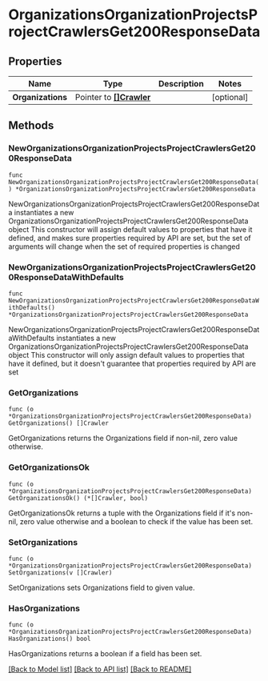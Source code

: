 # OrganizationsOrganizationProjectsProjectCrawlersGet200ResponseData

## Properties

Name | Type | Description | Notes
------------ | ------------- | ------------- | -------------
**Organizations** | Pointer to [**[]Crawler**](Crawler.md) |  | [optional] 

## Methods

### NewOrganizationsOrganizationProjectsProjectCrawlersGet200ResponseData

`func NewOrganizationsOrganizationProjectsProjectCrawlersGet200ResponseData() *OrganizationsOrganizationProjectsProjectCrawlersGet200ResponseData`

NewOrganizationsOrganizationProjectsProjectCrawlersGet200ResponseData instantiates a new OrganizationsOrganizationProjectsProjectCrawlersGet200ResponseData object
This constructor will assign default values to properties that have it defined,
and makes sure properties required by API are set, but the set of arguments
will change when the set of required properties is changed

### NewOrganizationsOrganizationProjectsProjectCrawlersGet200ResponseDataWithDefaults

`func NewOrganizationsOrganizationProjectsProjectCrawlersGet200ResponseDataWithDefaults() *OrganizationsOrganizationProjectsProjectCrawlersGet200ResponseData`

NewOrganizationsOrganizationProjectsProjectCrawlersGet200ResponseDataWithDefaults instantiates a new OrganizationsOrganizationProjectsProjectCrawlersGet200ResponseData object
This constructor will only assign default values to properties that have it defined,
but it doesn't guarantee that properties required by API are set

### GetOrganizations

`func (o *OrganizationsOrganizationProjectsProjectCrawlersGet200ResponseData) GetOrganizations() []Crawler`

GetOrganizations returns the Organizations field if non-nil, zero value otherwise.

### GetOrganizationsOk

`func (o *OrganizationsOrganizationProjectsProjectCrawlersGet200ResponseData) GetOrganizationsOk() (*[]Crawler, bool)`

GetOrganizationsOk returns a tuple with the Organizations field if it's non-nil, zero value otherwise
and a boolean to check if the value has been set.

### SetOrganizations

`func (o *OrganizationsOrganizationProjectsProjectCrawlersGet200ResponseData) SetOrganizations(v []Crawler)`

SetOrganizations sets Organizations field to given value.

### HasOrganizations

`func (o *OrganizationsOrganizationProjectsProjectCrawlersGet200ResponseData) HasOrganizations() bool`

HasOrganizations returns a boolean if a field has been set.


[[Back to Model list]](../README.md#documentation-for-models) [[Back to API list]](../README.md#documentation-for-api-endpoints) [[Back to README]](../README.md)


